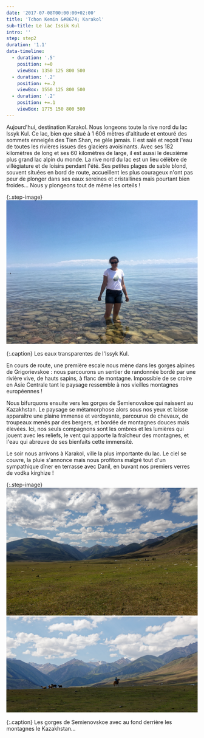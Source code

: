 ```yaml
---
date: '2017-07-08T00:00:00+02:00'
title: 'Tchon Kemin &#8674; Karakol'
sub-title: Le lac Issik Kul
intro: ''
step: step2
duration: '1.1'
data-timeline:
  - duration: '.5'
    position: +=0
    viewBox: 1350 125 800 500
  - duration: '.2'
    position: +=.2
    viewBox: 1550 125 800 500
  - duration: '.2'
    position: +=.1
    viewBox: 1775 150 800 500
---
```

Aujourd'hui, destination Karakol.  Nous longeons toute la rive nord du lac Issyk Kul.
Ce lac, bien que situé à 1 606 mètres d'altitude et entouré des sommets enneigés des Tien Shan, ne gèle jamais. Il est salé et reçoit l'eau de toutes les rivières issues des glaciers avoisinants. Avec ses 182 kilomètres de long et ses 60 kilomètres de large, il est aussi le deuxième plus grand lac alpin du monde. 
La rive nord du lac est un lieu célèbre de villégiature et de loisirs pendant l'été. Ses petites plages de sable blond, souvent situées en bord de route, accueillent les plus courageux n'ont pas peur de plonger dans ses eaux sereines et cristallines mais pourtant bien froides... Nous y plongeons tout de même les orteils ! 

{:.step-image}
[![](/assets/img/uploads/kyrgyzstan_10-07-2018_03.jpg)](/assets/img/uploads/kyrgyzstan_10-07-2018_03.jpg "Lac Issyk kul")

{:.caption}
Les eaux transparentes de l'Issyk Kul.

En cours de route, une première escale nous mène dans les gorges alpines de Grigorievskoe : nous parcourons un sentier de randonnée bordé par une rivière vive, de hauts sapins, à flanc de montagne. Impossible de se croire en Asie Centrale tant le paysage ressemble à nos vieilles montagnes européennes !

Nous bifurquons ensuite vers les gorges de Semienovskoe qui naissent au Kazakhstan. Le paysage se métamorphose alors sous nos yeux et laisse apparaître une plaine immense et verdoyante, parcourue de chevaux, de troupeaux menés par des bergers, et bordée de montagnes douces mais élevées. Ici, nos seuls compagnons sont les ombres et les lumières qui jouent avec les reliefs, le vent qui apporte la fraîcheur des montagnes, et l'eau qui abreuve de ses bienfaits cette immensité.

Le soir nous arrivons à Karakol, ville la plus importante du lac. Le ciel se couvre, la pluie s'annonce mais nous profitons malgré tout d'un sympathique dîner en terrasse avec Danil, en buvant nos premiers verres de vodka kirghize !

{:.step-image}
[![](/assets/img/uploads/kyrgyzstan_10-07-2018_01.jpg)](/assets/img/uploads/kyrgyzstan_10-07-2018_01.jpg "Semienovskoe")
[![](/assets/img/uploads/kyrgyzstan_10-07-2018_02.jpg)](/assets/img/uploads/kyrgyzstan_10-07-2018_02.jpg "Semienovskoe")

{:.caption}
Les gorges de Semienovskoe avec au fond derrière les montagnes le Kazakhstan...
